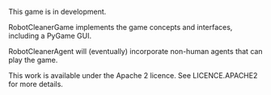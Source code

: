 This game is in development.

RobotCleanerGame implements the game concepts and interfaces, including a PyGame GUI.

RobotCleanerAgent will (eventually) incorporate non-human agents that can play the game.

This work is available under the Apache 2 licence. See LICENCE.APACHE2 for more details.
